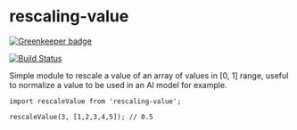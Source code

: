 # rescaling-value

[![Greenkeeper badge](https://badges.greenkeeper.io/AvraamMavridis/rescaling-value.svg)](https://greenkeeper.io/)

[![Build Status](https://travis-ci.org/AvraamMavridis/rescaling-value.svg?branch=master)](https://travis-ci.org/AvraamMavridis/rescaling-value)

Simple module to rescale a value of an array of values in [0, 1] range, useful to normalize a value to be used in an AI model for example.

```
import rescaleValue from 'rescaling-value';

rescaleValue(3, [1,2,3,4,5]); // 0.5
```
